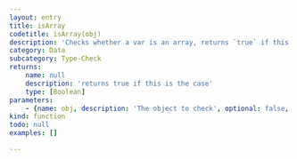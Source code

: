 ```yaml
---
layout: entry
title: isArray
codetitle: isArray(obj)
description: 'Checks whether a var is an array, returns `true` if this is the case.'
category: Data
subcategory: Type-Check
returns:
    name: null
    description: 'returns true if this is the case'
    type: [Boolean]
parameters:
    - {name: obj, description: 'The object to check', optional: false, type: [Object, String, Number, Boolean]}
kind: function
todo: null
examples: []

---
```

